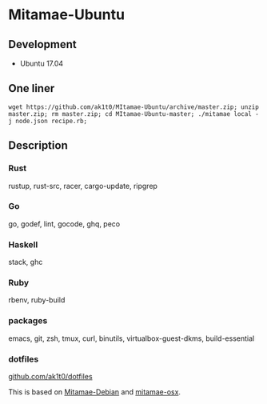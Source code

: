 # Mitamae-Ubuntu

## Development
- Ubuntu 17.04

## One liner
`wget https://github.com/ak1t0/MItamae-Ubuntu/archive/master.zip; unzip master.zip; rm master.zip; cd MItamae-Ubuntu-master; ./mitamae local -j node.json recipe.rb;`

## Description

### Rust
rustup, rust-src, racer, cargo-update, ripgrep

### Go
go, godef, lint, gocode, ghq, peco

### Haskell
stack, ghc

### Ruby
rbenv, ruby-build

### packages
emacs, git, zsh, tmux, curl, binutils, virtualbox-guest-dkms, build-essential

### dotfiles
[github.com/ak1t0/dotfiles](https://github.com/ak1t0/dotfiles)  

This is based on [Mitamae-Debian](https://github.com/taroooyan/mitamae-debian) and [mitamae-osx](https://github.com/upamune/mitamae-osx).
